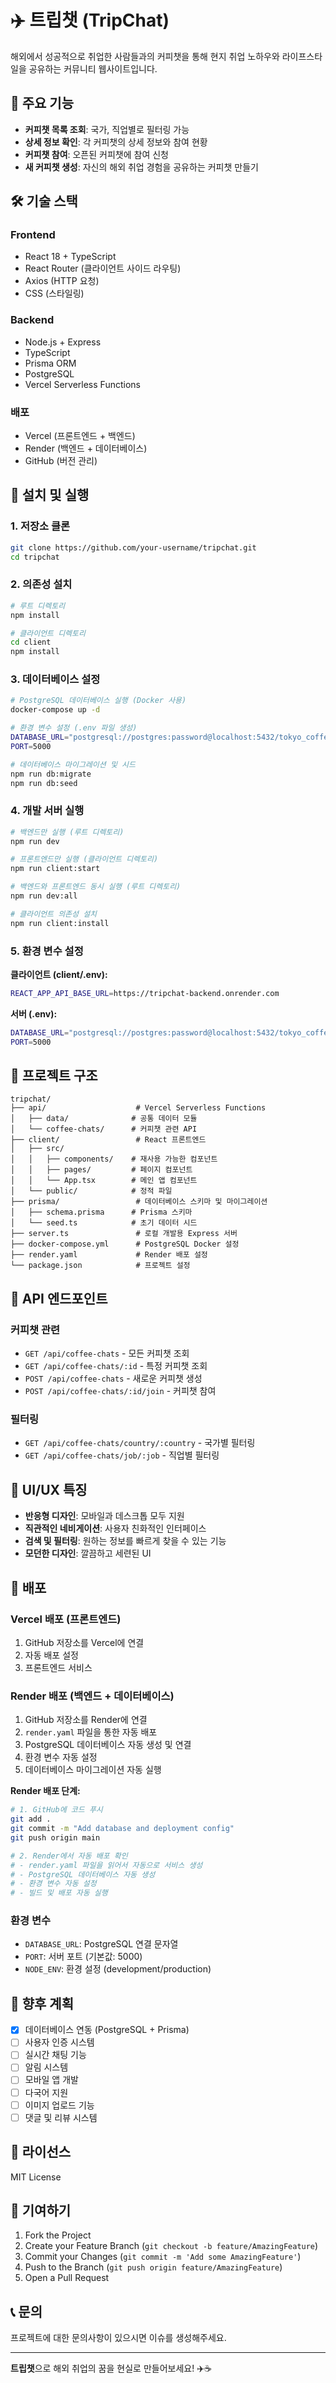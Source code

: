# ✈️ 트립챗 (TripChat)

해외에서 성공적으로 취업한 사람들과의 커피챗을 통해 현지 취업 노하우와 라이프스타일을 공유하는 커뮤니티 웹사이트입니다.

## 🌟 주요 기능

- **커피챗 목록 조회**: 국가, 직업별로 필터링 가능
- **상세 정보 확인**: 각 커피챗의 상세 정보와 참여 현황
- **커피챗 참여**: 오픈된 커피챗에 참여 신청
- **새 커피챗 생성**: 자신의 해외 취업 경험을 공유하는 커피챗 만들기

## 🛠️ 기술 스택

### Frontend

- React 18 + TypeScript
- React Router (클라이언트 사이드 라우팅)
- Axios (HTTP 요청)
- CSS (스타일링)

### Backend

- Node.js + Express
- TypeScript
- Prisma ORM
- PostgreSQL
- Vercel Serverless Functions

### 배포

- Vercel (프론트엔드 + 백엔드)
- Render (백엔드 + 데이터베이스)
- GitHub (버전 관리)

## 🚀 설치 및 실행

### 1. 저장소 클론

```bash
git clone https://github.com/your-username/tripchat.git
cd tripchat
```

### 2. 의존성 설치

```bash
# 루트 디렉토리
npm install

# 클라이언트 디렉토리
cd client
npm install
```

### 3. 데이터베이스 설정

```bash
# PostgreSQL 데이터베이스 실행 (Docker 사용)
docker-compose up -d

# 환경 변수 설정 (.env 파일 생성)
DATABASE_URL="postgresql://postgres:password@localhost:5432/tokyo_coffee_chats"
PORT=5000

# 데이터베이스 마이그레이션 및 시드
npm run db:migrate
npm run db:seed
```

### 4. 개발 서버 실행

```bash
# 백엔드만 실행 (루트 디렉토리)
npm run dev

# 프론트엔드만 실행 (클라이언트 디렉토리)
npm run client:start

# 백엔드와 프론트엔드 동시 실행 (루트 디렉토리)
npm run dev:all

# 클라이언트 의존성 설치
npm run client:install
```

### 5. 환경 변수 설정

**클라이언트 (client/.env):**

```bash
REACT_APP_API_BASE_URL=https://tripchat-backend.onrender.com
```

**서버 (.env):**

```bash
DATABASE_URL="postgresql://postgres:password@localhost:5432/tokyo_coffee_chats"
PORT=5000
```

## 📁 프로젝트 구조

```
tripchat/
├── api/                    # Vercel Serverless Functions
│   ├── data/              # 공통 데이터 모듈
│   └── coffee-chats/      # 커피챗 관련 API
├── client/                 # React 프론트엔드
│   ├── src/
│   │   ├── components/    # 재사용 가능한 컴포넌트
│   │   ├── pages/         # 페이지 컴포넌트
│   │   └── App.tsx        # 메인 앱 컴포넌트
│   └── public/            # 정적 파일
├── prisma/                 # 데이터베이스 스키마 및 마이그레이션
│   ├── schema.prisma      # Prisma 스키마
│   └── seed.ts            # 초기 데이터 시드
├── server.ts               # 로컬 개발용 Express 서버
├── docker-compose.yml      # PostgreSQL Docker 설정
├── render.yaml             # Render 배포 설정
└── package.json            # 프로젝트 설정
```

## 🔌 API 엔드포인트

### 커피챗 관련

- `GET /api/coffee-chats` - 모든 커피챗 조회
- `GET /api/coffee-chats/:id` - 특정 커피챗 조회
- `POST /api/coffee-chats` - 새로운 커피챗 생성
- `POST /api/coffee-chats/:id/join` - 커피챗 참여

### 필터링

- `GET /api/coffee-chats/country/:country` - 국가별 필터링
- `GET /api/coffee-chats/job/:job` - 직업별 필터링

## 🎨 UI/UX 특징

- **반응형 디자인**: 모바일과 데스크톱 모두 지원
- **직관적인 네비게이션**: 사용자 친화적인 인터페이스
- **검색 및 필터링**: 원하는 정보를 빠르게 찾을 수 있는 기능
- **모던한 디자인**: 깔끔하고 세련된 UI

## 🚀 배포

### Vercel 배포 (프론트엔드)

1. GitHub 저장소를 Vercel에 연결
2. 자동 배포 설정
3. 프론트엔드 서비스

### Render 배포 (백엔드 + 데이터베이스)

1. GitHub 저장소를 Render에 연결
2. `render.yaml` 파일을 통한 자동 배포
3. PostgreSQL 데이터베이스 자동 생성 및 연결
4. 환경 변수 자동 설정
5. 데이터베이스 마이그레이션 자동 실행

**Render 배포 단계:**

```bash
# 1. GitHub에 코드 푸시
git add .
git commit -m "Add database and deployment config"
git push origin main

# 2. Render에서 자동 배포 확인
# - render.yaml 파일을 읽어서 자동으로 서비스 생성
# - PostgreSQL 데이터베이스 자동 생성
# - 환경 변수 자동 설정
# - 빌드 및 배포 자동 실행
```

### 환경 변수

- `DATABASE_URL`: PostgreSQL 연결 문자열
- `PORT`: 서버 포트 (기본값: 5000)
- `NODE_ENV`: 환경 설정 (development/production)

## 🔮 향후 계획

- [x] 데이터베이스 연동 (PostgreSQL + Prisma)
- [ ] 사용자 인증 시스템
- [ ] 실시간 채팅 기능
- [ ] 알림 시스템
- [ ] 모바일 앱 개발
- [ ] 다국어 지원
- [ ] 이미지 업로드 기능
- [ ] 댓글 및 리뷰 시스템

## 📝 라이선스

MIT License

## 🤝 기여하기

1. Fork the Project
2. Create your Feature Branch (`git checkout -b feature/AmazingFeature`)
3. Commit your Changes (`git commit -m 'Add some AmazingFeature'`)
4. Push to the Branch (`git push origin feature/AmazingFeature`)
5. Open a Pull Request

## 📞 문의

프로젝트에 대한 문의사항이 있으시면 이슈를 생성해주세요.

---

**트립챗**으로 해외 취업의 꿈을 현실로 만들어보세요! ✈️☕

